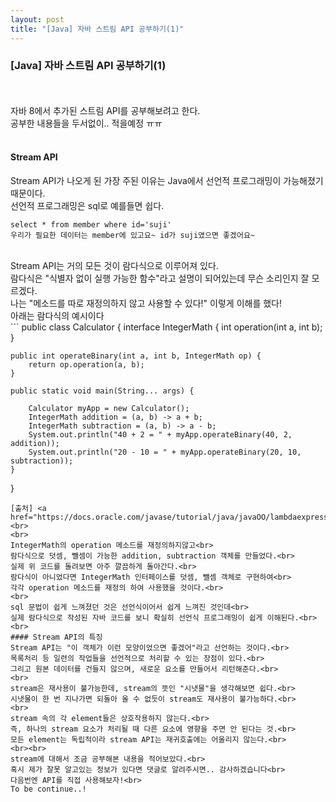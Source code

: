 ```yaml
---
layout: post
title: "[Java] 자바 스트림 API 공부하기(1)"
---
```

### [Java] 자바 스트림 API 공부하기(1)
<br><br>
자바 8에서 추가된 스트림 API를 공부해보려고 한다.<br>
공부한 내용들을 두서없이.. 적을예정 ㅠㅠ<br>
<br>

#### Stream API
Stream API가 나오게 된 가장 주된 이유는 Java에서 선언적 프로그래밍이 가능해졌기 때문이다.<br>
선언적 프로그래밍은 sql로 예를들면 쉽다.<br>
```
select * from member where id='suji'
우리가 필요한 데이터는 member에 있고요~ id가 suji였으면 좋겠어요~
```
<br>
Stream API는 거의 모든 것이 람다식으로 이루어져 있다.<br>
람다식은 "식별자 없이 실행 가능한 함수"라고 설명이 되어있는데 무슨 소리인지 잘 모르겠다.<br>
나는 "메소드를 따로 재정의하지 않고 사용할 수 있다!" 이렇게 이해를 했다!<br>
아래는 람다식의 예시이다<br>
```
public class Calculator {
    interface IntegerMath {
        int operation(int a, int b);   
    }
  
    public int operateBinary(int a, int b, IntegerMath op) {
        return op.operation(a, b);
    }
 
    public static void main(String... args) {
    
        Calculator myApp = new Calculator();
        IntegerMath addition = (a, b) -> a + b;
        IntegerMath subtraction = (a, b) -> a - b;
        System.out.println("40 + 2 = " + myApp.operateBinary(40, 2, addition));
        System.out.println("20 - 10 = " + myApp.operateBinary(20, 10, subtraction));    
    }
}
```
[출처] <a href="https://docs.oracle.com/javase/tutorial/java/javaOO/lambdaexpressions.html#approach1">https://docs.oracle.com/javase/tutorial/java/javaOO/lambdaexpressions.html#approach1</a><br>
<br>
IntegerMath의 operation 메소드를 재정의하지않고<br>
람다식으로 덧셈, 뺄셈이 가능한 addition, subtraction 객체를 만들었다.<br>
실제 위 코드를 돌려보면 아주 깔끔하게 돌아간다.<br>
람다식이 아니었다면 IntegerMath 인터페이스를 덧셈, 뺄셈 객체로 구현하여<br>
각각 operation 메소드를 재정의 하여 사용했을 것이다.<br>
<br>
sql 문법이 쉽게 느껴졌던 것은 선언식이어서 쉽게 느껴진 것인데<br>
실제 람다식으로 작성된 자바 코드를 보니 확실히 선언식 프로그래밍이 쉽게 이해된다.<br>
<br>
#### Stream API의 특징
Stream API는 "이 객체가 이런 모양이었으면 좋겠어"라고 선언하는 것이다.<br>
목록처리 등 일련의 작업들을 선언적으로 처리할 수 있는 장점이 있다.<br>
그리고 원본 데이터를 건들지 않으며, 새로운 요소를 만들어서 리턴해준다.<br>
<br>
stream은 재사용이 불가능한데, stream의 뜻인 "시냇물"을 생각해보면 쉽다.<br>
시냇물이 한 번 지나가면 되돌아 올 수 없듯이 stream도 재사용이 불가능하다.<br>
<br>
stream 속의 각 element들은 상호작용하지 않는다.<br>
즉, 하나의 stream 요소가 처리될 때 다른 요소에 영향을 주면 안 된다는 것.<br>
모든 element는 독립적이라 stream API는 재귀호출에는 어울리지 않는다.<br>
<br><br>
stream에 대해서 조금 공부해본 내용을 적어보았다.<br>
혹시 제가 잘못 알고있는 정보가 있다면 댓글로 알려주시면.. 감사하겠습니다<br>
다음번엔 API를 직접 사용해보자!<br>
To be continue..!